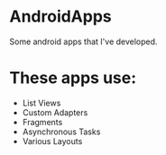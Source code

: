 # AndroidApps
Some android apps that I've developed.



# These apps use:

* List Views
* Custom Adapters
* Fragments
* Asynchronous Tasks
* Various Layouts 
